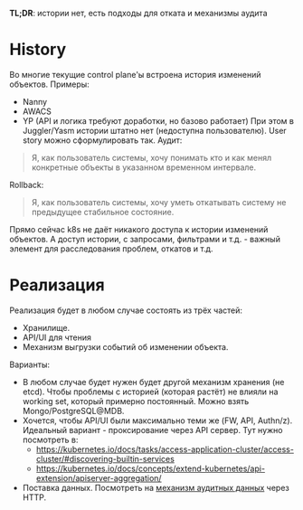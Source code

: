**TL;DR**: истории нет, есть подходы для отката и механизмы аудита
# History
Во многие текущие control plane'ы встроена история изменений объектов. Примеры:
  * Nanny
  * AWACS
  * YP (API и логика требуют доработки, но базово работает)
При этом в Juggler/Yasm истории штатно нет (недоступна пользователю). User story можно сформулировать так.
Аудит:
>Я, как пользователь системы, хочу понимать кто и как менял конкретные объекты в указанном временном интервале.

Rollback:
>Я, как пользователь системы, хочу уметь откатывать систему не предыдущее стабильное состояние.

Прямо сейчас k8s не даёт никакого доступа к истории изменений объектов. А доступ истории, с запросами, фильтрами и т.д. - важный элемент для расследования проблем, откатов и т.д.

# Реализация
Реализация будет в любом случае состоять из трёх частей:
  * Хранилище.
  * API/UI для чтения
  * Механизм выгрузки событий об изменении объекта.

Варианты:
  * В любом случае будет нужен будет другой механизм хранения (не etcd).
  Чтобы проблемы с историей (которая растёт) не влияли на working set, который примерно постоянный. Можно взять Mongo/PostgreSQL@MDB.
  * Хочется, чтобы API/UI были максимально теми же (FW, API, Authn/z). 
  Идеальный вариант - проксирование через API сервер.
  Тут нужно посмотреть в:
    * https://kubernetes.io/docs/tasks/access-application-cluster/access-cluster/#discovering-builtin-services
    * https://kubernetes.io/docs/concepts/extend-kubernetes/api-extension/apiserver-aggregation/
  * Поставка данных.
  Посмотреть на [механизм аудитных данных](https://kubernetes.io/docs/tasks/debug-application-cluster/audit/) через HTTP.
